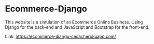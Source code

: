 # Ecommerce-Django
This website is a simulation of an Ecommerce Online Business.
Using Django for the back-end and JavaScript and Bootstrap for the front-end.

Link: https://ecommerce-django-cesar.herokuapp.com/
